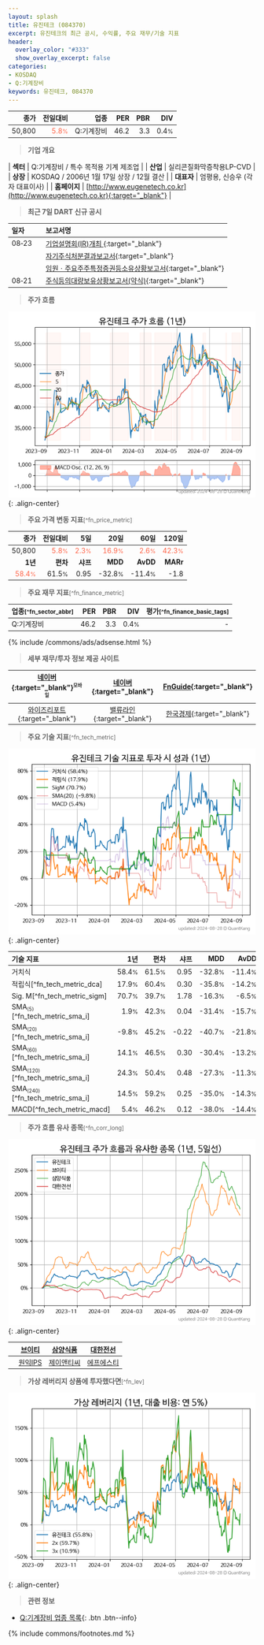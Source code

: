```yaml
---
layout: splash
title: 유진테크 (084370)
excerpt: 유진테크의 최근 공시, 수익률, 주요 재무/기술 지표
header:
  overlay_color: "#333"
  show_overlay_excerpt: false
categories:
- KOSDAQ
- Q:기계장비
keywords: 유진테크, 084370
---
```


| **종가** | **전일대비** | **업종** | **PER** | **PBR** | **DIV** |
| -------: | -----------: | -------: | ------: | ------: | ------: |
| 50,800 | <span style="color: tomato">5.8<small>%</small></span> | Q:기계장비 | 46.2 | 3.3 | 0.4<small>%</small> |

<!-- more -->


> **기업 개요**<a id="company"></a>

| <span style="white-space:nowrap;">**섹터**</span> | Q:기계장비 / 특수 목적용 기계 제조업 |
| <span style="white-space:nowrap;">**산업**</span> | 실리콘질화막증착용LP-CVD |
| <span style="white-space:nowrap;">**상장**</span> | KOSDAQ / 2006년 1월 17일 상장 / 12월 결산 |
| <span style="white-space:nowrap;">**대표자**</span> | 엄평용, 신승우 (각자 대표이사) |
| <span style="white-space:nowrap;">**홈페이지**</span> | [http://www.eugenetech.co.kr](http://www.eugenetech.co.kr){:target="_blank"} |


> **최근 7일 DART 신규 공시**<a id="dart"></a>

| **일자** |      | **보고서명** |
| :------- | :--- | :----------- |
| 08&#x2011;23 | | [기업설명회(IR)개최              ](https://dart.fss.or.kr/dsaf001/main.do?rcpNo=20240823900420){:target="_blank"} |
|  | | [자기주식처분결과보고서](https://dart.fss.or.kr/dsaf001/main.do?rcpNo=20240823000477){:target="_blank"} |
|  | | [임원ㆍ주요주주특정증권등소유상황보고서](https://dart.fss.or.kr/dsaf001/main.do?rcpNo=20240823000452){:target="_blank"} |
| 08&#x2011;21 | | [주식등의대량보유상황보고서(약식)](https://dart.fss.or.kr/dsaf001/main.do?rcpNo=20240821000017){:target="_blank"} |


> **주가 흐름**<a id="price"></a>

![084370](/stock/images/084370.png){: .align-center}


> **주요 가격 변동 지표**<small>[^fn_price_metric]</small>

| **종가** | **전일대비** | **5일** | **20일** | **60일** | **120일** |
| -------: | -----------: | ------: | -------: | -------: | --------: |
| 50,800 | <span style="color: tomato">5.8<small>%</small></span> | <span style="color: tomato">2.3<small>%</small></span> | <span style="color: tomato">16.9<small>%</small></span> | <span style="color: tomato">2.6<small>%</small></span> | <span style="color: tomato">42.3<small>%</small></span> |
| **1년** | **편차** | **샤프** | **MDD** | **AvDD** | **MARr** |
| <span style="color: tomato">58.4<small>%</small></span> | 61.5<small>%</small> | 0.95 | -32.8<small>%</small> | -11.4<small>%</small> | -1.8 |


> **주요 재무 지표**<small>[^fn_finance_metric]</small>

| **업종**<small>[^fn_sector_abbr]</small> | **PER** | **PBR** | **DIV** | **평가**<small>[^fn_finance_basic_tags]</small> |
| :--------------------------------------- | ------: | ------: | ------: | ----------------------------------------------: |
| Q:기계장비 | 46.2 | 3.3 | 0.4<small>%</small> | - |



{% include /commons/ads/adsense.html %}

> **세부 재무/투자 정보 제공 사이트**

| [네이버](https://m.stock.naver.com/domestic/stock/084370/finance/summary){:target="_blank"}<sup><small>모바일</small></sup> | [네이버](https://finance.naver.com/item/coinfo.naver?code=084370){:target="_blank"} | [FnGuide](https://comp.fnguide.com/SVO2/ASP/SVD_Invest.asp?gicode=A084370&MenuYn=Y){:target="_blank"} |
| :---: | :---: | :---: |
| [와이즈리포트](https://comp.wisereport.co.kr/company/c1040001.aspx?cmp_cd=084370){:target="_blank"} | [밸류라인](https://www.valueline.co.kr/finance/summary/084370){:target="_blank"} | [한국경제](https://markets.hankyung.com/stock/084370/financial-summary){:target="_blank"} |


> **주요 기술 지표**<small>[^fn_tech_metric]</small>


![084370](/stock/images/084370_tech.png){: .align-center}

| **기술 지표** | **1년** | **편차** | **샤프** | **MDD** | **AvDD** |
| :------------ | ------: | -----------: | -------: | ------: | -------: |
| 거치식 | 58.4<small>%</small> | 61.5<small>%</small> | 0.95 | -32.8<small>%</small> | -11.4<small>%</small> |
| 적립식[^fn_tech_metric_dca] | 17.9<small>%</small> | 60.4<small>%</small> | 0.30 | -35.8<small>%</small> | -14.2<small>%</small> |
| Sig. M[^fn_tech_metric_sigm] | 70.7<small>%</small> | 39.7<small>%</small> | 1.78 | -16.3<small>%</small> | -6.5<small>%</small> |
| SMA<small><sub>(5)</sub></small>[^fn_tech_metric_sma_i] | 1.9<small>%</small> | 42.3<small>%</small> | 0.04 | -31.4<small>%</small> | -15.7<small>%</small> |
| SMA<small><sub>(20)</sub></small>[^fn_tech_metric_sma_i] | -9.8<small>%</small> | 45.2<small>%</small> | -0.22 | -40.7<small>%</small> | -21.8<small>%</small> |
| SMA<small><sub>(60)</sub></small>[^fn_tech_metric_sma_i] | 14.1<small>%</small> | 46.5<small>%</small> | 0.30 | -30.4<small>%</small> | -13.2<small>%</small> |
| SMA<small><sub>(120)</sub></small>[^fn_tech_metric_sma_i] | 24.3<small>%</small> | 50.4<small>%</small> | 0.48 | -27.3<small>%</small> | -11.3<small>%</small> |
| SMA<small><sub>(240)</sub></small>[^fn_tech_metric_sma_i] | 14.5<small>%</small> | 59.2<small>%</small> | 0.25 | -35.0<small>%</small> | -14.3<small>%</small> |
| MACD[^fn_tech_metric_macd] | 5.4<small>%</small> | 46.2<small>%</small> | 0.12 | -38.0<small>%</small> | -14.4<small>%</small> |


> **주가 흐름 유사 종목**<a id="corr"></a><small>[^fn_corr_long]</small>

![084370](/stock/images/084370_corr.png){: .align-center}

|       | [브이티](/018290/) | [삼양식품](/003230/) | [대한전선](/001440/) |
| :---: | :------------------------------------: | :------------------------------------: | :------------------------------------: |
|       | [원익IPS](/240810/) | [제이앤티씨](/204270/) | [에프에스티](/036810/) |


> **가상 레버리지 상품에 투자했다면**<a id="2x"></a><small>[^fn_lev]</small>

![084370](/stock/images/084370_2x.png){: .align-center}


> **관련 정보**

- [Q:기계장비 업종 목록](/stats/sector/kosdaq_업종_기계장비_종목/){: .btn .btn--info}

{% include commons/footnotes.md %}